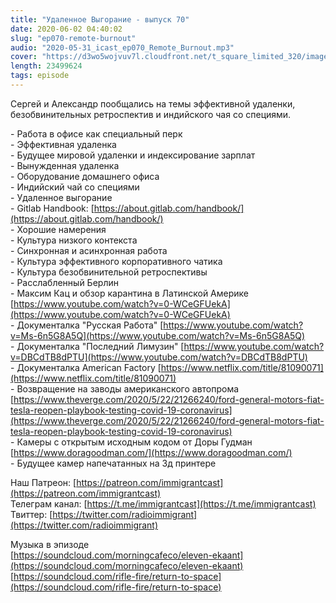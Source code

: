 ```yaml
---
title: "Удаленное Выгорание - выпуск 70"
date: 2020-06-02 04:40:02
slug: "ep070-remote-burnout"
audio: "2020-05-31_icast_ep070_Remote_Burnout.mp3"
cover: "https://d3wo5wojvuv7l.cloudfront.net/t_square_limited_320/images.spreaker.com/original/d1dcda38e0293f3dc0356101995382f8.jpg"
length: 23499624
tags: episode
---
```

Сергей и Александр пообщались на темы эффективной удаленки, безобвинительных ретроспектив и индийского чая со специями.  
  
\- Работа в офисе как специальный перк  
\- Эффективная удаленка  
\- Будущее мировой удаленки и индексирование зарплат  
\- Вынужденная удаленка  
\- Оборудование домашнего офиса  
\- Индийский чай со специями  
\- Удаленное выгорание  
\- Gitlab Handbook: [https://about.gitlab.com/handbook/](https://about.gitlab.com/handbook/)  
\- Хорошие намерения  
\- Культура низкого контекста  
\- Синхронная и асинхронная работа  
\- Культура эффективного корпоративного чатика  
\- Культура безобвинительной ретроспективы  
\- Расслабленный Берлин  
\- Максим Кац и обзор карантина в Латинской Америке [https://www.youtube.com/watch?v=0-WCeGFUekA](https://www.youtube.com/watch?v=0-WCeGFUekA)  
\- Документалка "Русская Работа" [https://www.youtube.com/watch?v=Ms-6n5G8A5Q](https://www.youtube.com/watch?v=Ms-6n5G8A5Q)  
\- Документалка "Последний Лимузин" [https://www.youtube.com/watch?v=DBCdTB8dPTU](https://www.youtube.com/watch?v=DBCdTB8dPTU)  
\- Документалка American Factory [https://www.netflix.com/title/81090071](https://www.netflix.com/title/81090071)  
\- Возвращение на заводы американского автопрома [https://www.theverge.com/2020/5/22/21266240/ford-general-motors-fiat-tesla-reopen-playbook-testing-covid-19-coronavirus](https://www.theverge.com/2020/5/22/21266240/ford-general-motors-fiat-tesla-reopen-playbook-testing-covid-19-coronavirus)  
\- Камеры с открытым исходным кодом от Доры Гудман [https://www.doragoodman.com/](https://www.doragoodman.com/)  
\- Будущее камер напечатанных на 3д принтере  
  
Наш Патреон: [https://patreon.com/immigrantcast](https://patreon.com/immigrantcast)  
Телеграм канал: [https://t.me/immigrantcast](https://t.me/immigrantcast)  
Твиттер: [https://twitter.com/radioimmigrant](https://twitter.com/radioimmigrant)  
  
Музыка в эпизоде  
[https://soundcloud.com/morningcafeco/eleven-ekaant](https://soundcloud.com/morningcafeco/eleven-ekaant)  
[https://soundcloud.com/rifle-fire/return-to-space](https://soundcloud.com/rifle-fire/return-to-space)
